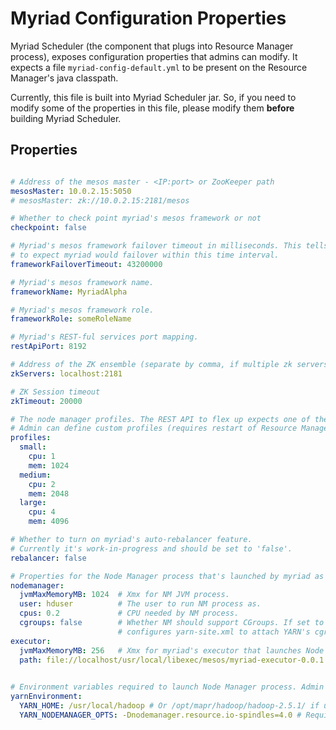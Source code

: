 # Myriad Configuration Properties

Myriad Scheduler (the component that plugs into Resource Manager process), exposes configuration properties that admins can modify. 
It expects a file ```myriad-config-default.yml``` to be present on the Resource Manager's java classpath. 

Currently, this file is built into Myriad Scheduler jar. So, if you need to modify some of the properties in this file, please modify them **before** building Myriad Scheduler.

## Properties

```yaml

# Address of the mesos master - <IP:port> or ZooKeeper path
mesosMaster: 10.0.2.15:5050
# mesosMaster: zk://10.0.2.15:2181/mesos

# Whether to check point myriad's mesos framework or not
checkpoint: false

# Myriad's mesos framework failover timeout in milliseconds. This tells mesos
# to expect myriad would failover within this time interval.
frameworkFailoverTimeout: 43200000

# Myriad's mesos framework name.
frameworkName: MyriadAlpha

# Myriad's mesos framework role.
frameworkRole: someRoleName

# Myriad's REST-ful services port mapping.
restApiPort: 8192

# Address of the ZK ensemble (separate by comma, if multiple zk servers are used)
zkServers: localhost:2181

# ZK Session timeout
zkTimeout: 20000

# The node manager profiles. The REST API to flex up expects one of the profiles defined here.
# Admin can define custom profiles (requires restart of Resource Manager)
profiles:
  small:
    cpu: 1
    mem: 1024
  medium:
    cpu: 2
    mem: 2048
  large:
    cpu: 4
    mem: 4096

# Whether to turn on myriad's auto-rebalancer feature. 
# Currently it's work-in-progress and should be set to 'false'.    
rebalancer: false

# Properties for the Node Manager process that's launched by myriad as a result of 'flex up' REST call.
nodemanager:
  jvmMaxMemoryMB: 1024  # Xmx for NM JVM process.
  user: hduser          # The user to run NM process as.
  cpus: 0.2             # CPU needed by NM process.
  cgroups: false        # Whether NM should support CGroups. If set to 'true', myriad automatically 
                        # configures yarn-site.xml to attach YARN's cgroups under Mesos' cgroup hierarchy.
executor:
  jvmMaxMemoryMB: 256   # Xmx for myriad's executor that launches Node Manager.
  path: file://localhost/usr/local/libexec/mesos/myriad-executor-0.0.1.jar  # Path for the myriad's executor binary.
                                                                            # Also supports, hdfs:// notation.

# Environment variables required to launch Node Manager process. Admin can also pass other environment variables to NodeManager.
yarnEnvironment:
  YARN_HOME: /usr/local/hadoop # Or /opt/mapr/hadoop/hadoop-2.5.1/ if using MapR's Hadoop
  YARN_NODEMANAGER_OPTS: -Dnodemanager.resource.io-spindles=4.0 # Required only if using MapR's Hadoop

```
